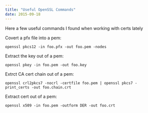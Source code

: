 ```yaml
---
title: "Useful OpenSSL Commands"
date: 2015-09-18
---
```


Here a few useful commands I found when working with certs lately

Covert a pfx file into a pem:

    openssl pkcs12 -in foo.pfx -out foo.pem -nodes

Extract the key out of a pem:

    openssl pkey -in foo.pem -out foo.key

Extrct CA cert chain out of a pem:

    openssl crl2pkcs7 -nocrl -certfile foo.pem | openssl pkcs7 -print_certs -out foo.chain.crt

Extract cert out of a pem:

    openssl x509 -in foo.pem -outform DER -out foo.crt
